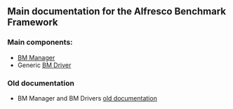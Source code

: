 ## Main documentation for the Alfresco Benchmark Framework

### Main components:

* [BM Manager](/docs/bm-manager/README.md)
* Generic [BM Driver](/docs/bm-driver/README.md)

### Old documentation

* BM Manager and BM Drivers [old documentation](/docs/old/Alfresco_Benchmark_Toolkit_2.0-Load_and_Scalability_testing-Sep_2015.pdf)